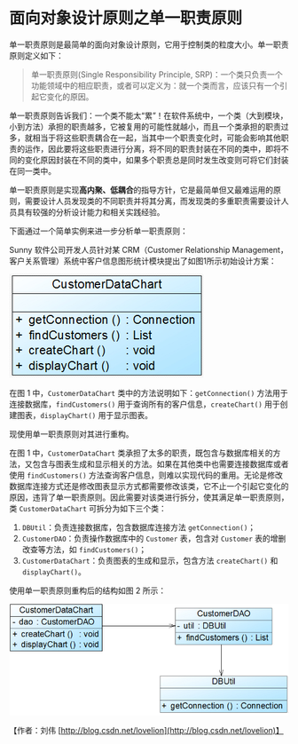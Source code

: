 # 面向对象设计原则之单一职责原则

单一职责原则是最简单的面向对象设计原则，它用于控制类的粒度大小。单一职责原则定义如下：

> 单一职责原则\(Single Responsibility Principle, SRP\)：一个类只负责一个功能领域中的相应职责，或者可以定义为：就一个类而言，应该只有一个引起它变化的原因。

单一职责原则告诉我们：一个类不能太“累”！在软件系统中，一个类（大到模块，小到方法）承担的职责越多，它被复用的可能性就越小，而且一个类承担的职责过多，就相当于将这些职责耦合在一起，当其中一个职责变化时，可能会影响其他职责的运作，因此要将这些职责进行分离，将不同的职责封装在不同的类中，即将不同的变化原因封装在不同的类中，如果多个职责总是同时发生改变则可将它们封装在同一类中。

单一职责原则是实现**高内聚、低耦合**的指导方针，它是最简单但又最难运用的原则，需要设计人员发现类的不同职责并将其分离，而发现类的多重职责需要设计人员具有较强的分析设计能力和相关实践经验。

下面通过一个简单实例来进一步分析单一职责原则：

Sunny 软件公司开发人员针对某 CRM（Customer Relationship Management，客户关系管理）系统中客户信息图形统计模块提出了如图1所示初始设计方案：

![&#x56FE; 1  &#x521D;&#x59CB;&#x8BBE;&#x8BA1;&#x65B9;&#x6848;&#x7ED3;&#x6784;&#x56FE;](../../.gitbook/assets/1336147233_3529.jpg)

在图 1 中，`CustomerDataChart` 类中的方法说明如下：`getConnection()` 方法用于连接数据库，`findCustomers()` 用于查询所有的客户信息，`createChart()` 用于创建图表，`displayChart()` 用于显示图表。

现使用单一职责原则对其进行重构。



在图 1 中，`CustomerDataChart` 类承担了太多的职责，既包含与数据库相关的方法，又包含与图表生成和显示相关的方法。如果在其他类中也需要连接数据库或者使用 `findCustomers()` 方法查询客户信息，则难以实现代码的重用。无论是修改数据库连接方式还是修改图表显示方式都需要修改该类，它不止一个引起它变化的原因，违背了单一职责原则。因此需要对该类进行拆分，使其满足单一职责原则，类 `CustomerDataChart` 可拆分为如下三个类：

1. `DBUtil`：负责连接数据库，包含数据库连接方法 `getConnection()`；
2. `CustomerDAO`：负责操作数据库中的 `Customer` 表，包含对 `Customer` 表的增删改查等方法，如 `findCustomers()`；
3. `CustomerDataChart`：负责图表的生成和显示，包含方法 `createChart()` 和 `displayChart()`。

使用单一职责原则重构后的结构如图 2 所示：

![&#x56FE; 2  &#x91CD;&#x6784;&#x540E;&#x7684;&#x7ED3;&#x6784;&#x56FE;](../../.gitbook/assets/1336147240_4896.jpg)

【作者：刘伟  [http://blog.csdn.net/lovelion](http://blog.csdn.net/lovelion)】

